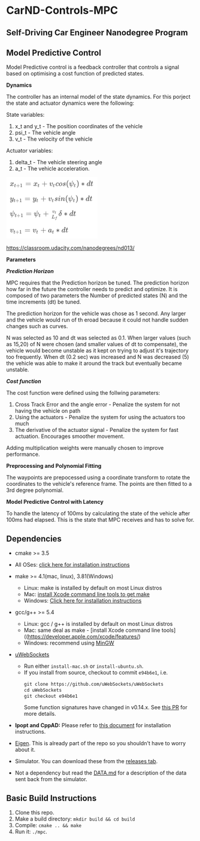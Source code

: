# CarND-Controls-MPC
Self-Driving Car Engineer Nanodegree Program
---
## Model Predictive Control

Model Predictive control is a feedback controller that controls a signal based on optimising a cost function of predicted states.

**Dynamics**

The controller has an internal model of the state dynamics. For this porject the state and actuator dynamics were the following:

State variables: 

1. x_t and y_t - The position coordinates of the vehicle
2. psi_t - The vehicle angle
3. v_t - The velocity of the vehicle

Actuator variables:

1. delta_t - The vehicle steering angle
2. a_t - The vehicle acceleration. 

![Dynamics](./dynamics.png)

https://classroom.udacity.com/nanodegrees/nd013/

**Parameters**

***Prediction Horizon***

MPC requires that the Prediction horizon be tuned. The prediction horizon how far in the future the controller needs to predict and optimize. It is composed of two parameters the Number of predicted states (N) and the time increments (dt) be tuned. 

The prediction horizon for the vehicle was chose as 1 second. Any larger and the vehicle would run of th eroad because it could not handle sudden changes such as curves. 

N was selected as 10 and dt was selected as 0.1. When larger values (such as 15,20) of N were chosen (and smaller values of dt to compensate), the vehicle would become unstable as it kept on trying to adjust it's trajectory too frequently. 
When dt (0.2 sec) was increased and N was decreased (5) the vehicle was able to make it around the track but eventually became unstable.

***Cost function***

The cost function were defined using the follwing parameters:

1. Cross Track Error and the angle error - Penalize the system for not having the vehicle on path
2. Using the actuators - Penalize the system for using the actuators too much
3. The derivative of the actuator signal - Penalize the system for fast actuation. Encourages smoother movement.

Adding multiplication weights were manually chosen to improve performance. 

**Preprocessing and Polynomial Fitting**

The waypoints are prepocessed using a coordinate transform to rotate the coordinates to the vehicle's reference frame.
The points are then fitted to a 3rd degree polynomial.

**Model Predictive Control with Latency**

To handle the latency of 100ms by calculating the state of the vehicle after 100ms had elapsed. This is the state that MPC receives and has to solve for.


## Dependencies

* cmake >= 3.5
 * All OSes: [click here for installation instructions](https://cmake.org/install/)
* make >= 4.1(mac, linux), 3.81(Windows)
  * Linux: make is installed by default on most Linux distros
  * Mac: [install Xcode command line tools to get make](https://developer.apple.com/xcode/features/)
  * Windows: [Click here for installation instructions](http://gnuwin32.sourceforge.net/packages/make.htm)
* gcc/g++ >= 5.4
  * Linux: gcc / g++ is installed by default on most Linux distros
  * Mac: same deal as make - [install Xcode command line tools]((https://developer.apple.com/xcode/features/)
  * Windows: recommend using [MinGW](http://www.mingw.org/)
* [uWebSockets](https://github.com/uWebSockets/uWebSockets)
  * Run either `install-mac.sh` or `install-ubuntu.sh`.
  * If you install from source, checkout to commit `e94b6e1`, i.e.
    ```
    git clone https://github.com/uWebSockets/uWebSockets
    cd uWebSockets
    git checkout e94b6e1
    ```
    Some function signatures have changed in v0.14.x. See [this PR](https://github.com/udacity/CarND-MPC-Project/pull/3) for more details.

* **Ipopt and CppAD:** Please refer to [this document](https://github.com/udacity/CarND-MPC-Project/blob/master/install_Ipopt_CppAD.md) for installation instructions.
* [Eigen](http://eigen.tuxfamily.org/index.php?title=Main_Page). This is already part of the repo so you shouldn't have to worry about it.
* Simulator. You can download these from the [releases tab](https://github.com/udacity/self-driving-car-sim/releases).
* Not a dependency but read the [DATA.md](./DATA.md) for a description of the data sent back from the simulator.


## Basic Build Instructions

1. Clone this repo.
2. Make a build directory: `mkdir build && cd build`
3. Compile: `cmake .. && make`
4. Run it: `./mpc`.
